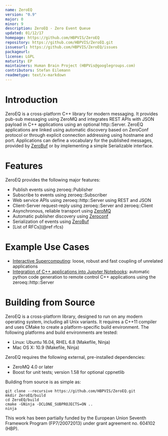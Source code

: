 ```yaml
---
name: ZeroEQ
version: "0.9"
major: 0
minor: 9
description: ZeroEQ - Zero Event Queue
updated: 01/12/17
homepage: https://github.com/HBPVIS/ZeroEQ
repository: https://github.com/HBPVIS/ZeroEQ.git
issuesurl: https://github.com/HBPVIS/ZeroEQ/issues
packageurl: 
license: LGPL
maturity: EP
maintainers: Human Brain Project (HBPVis@googlegroups.com)
contributors: Stefan Eilemann
readmetype: text/x-markdown
---
```


# Introduction

ZeroEQ is a cross-platform C++ library for modern messaging. It provides pub-sub
messaging using ZeroMQ and integrates REST APIs with JSON payload in C++
applications using an optional http::Server. ZeroEQ applications are linked
using automatic discovery based on ZeroConf protocol or through explicit
connection addressing using hostname and port. Applications can define a
vocabulary for the published messages, provided by
[ZeroBuf](https://github.com/HBPVIS/ZeroBuf) or by implementing a simple
Serializable interface.

# Features

ZeroEQ provides the following major features:

* Publish events using zeroeq::Publisher
* Subscribe to events using zeroeq::Subscriber
* Web service APIs using zeroeq::http::Server using REST and JSON
* Client-Server request-reply using zeroeq::Server and zeroeq::Client
* Asynchronous, reliable transport using [ZeroMQ](http://www.zeromq.org)
* Automatic publisher discovery using [Zeroconf](https://en.wikipedia.org/wiki/Zero-configuration_networking)
* Serialization of events using [ZeroBuf](https://github.com/HBPVIS/ZeroBuf)
* [List of RFCs](@ref rfcs)

# Example Use Cases

* [Interactive Supercomputing](https://www.youtube.com/watch?v=wATHwvRFGz0&t=1m36s):
  loose, robust and fast coupling of unrelated applications
* [Integration of C++ applications into Jupyter Notebooks](https://www.youtube.com/watch?v=pczckc9HSsA&t=14m30s):
  automatic python code generation to remote control C++ applications using the
  zeroeq::http::Server

# Building from Source

ZeroEQ is a cross-platform library, designed to run on any modern operating
system, including all Unix variants. It requires a C++11 compiler and uses CMake
to create a platform-specific build environment. The following platforms and
build environments are tested:

* Linux: Ubuntu 16.04, RHEL 6.8 (Makefile, Ninja)
* Mac OS X: 10.9 (Makefile, Ninja)

ZeroEQ requires the following external, pre-installed dependencies:

* ZeroMQ 4.0 or later
* Boost for unit tests; version 1.58 for optional cppnetlib

Building from source is as simple as:

    git clone --recursive https://github.com/HBPVIS/ZeroEQ.git
    mkdir ZeroEQ/build
    cd ZeroEQ/build
    cmake -GNinja -DCLONE_SUBPROJECTS=ON ..
    ninja
This work has been partially funded by the European Union Seventh Framework Program (FP7/2007­2013) under grant agreement no. 604102 (HBP).

